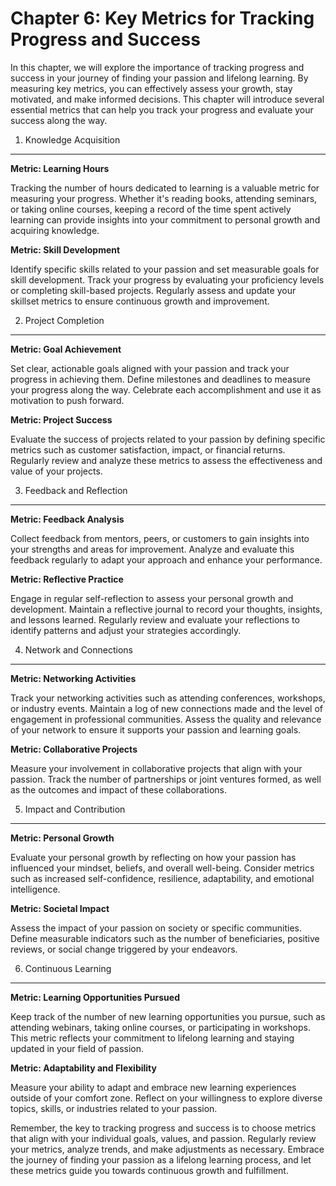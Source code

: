 Chapter 6: Key Metrics for Tracking Progress and Success
========================================================

In this chapter, we will explore the importance of tracking progress and success in your journey of finding your passion and lifelong learning. By measuring key metrics, you can effectively assess your growth, stay motivated, and make informed decisions. This chapter will introduce several essential metrics that can help you track your progress and evaluate your success along the way.

1. Knowledge Acquisition
------------------------

**Metric: Learning Hours**

Tracking the number of hours dedicated to learning is a valuable metric for measuring your progress. Whether it's reading books, attending seminars, or taking online courses, keeping a record of the time spent actively learning can provide insights into your commitment to personal growth and acquiring knowledge.

**Metric: Skill Development**

Identify specific skills related to your passion and set measurable goals for skill development. Track your progress by evaluating your proficiency levels or completing skill-based projects. Regularly assess and update your skillset metrics to ensure continuous growth and improvement.

2. Project Completion
---------------------

**Metric: Goal Achievement**

Set clear, actionable goals aligned with your passion and track your progress in achieving them. Define milestones and deadlines to measure your progress along the way. Celebrate each accomplishment and use it as motivation to push forward.

**Metric: Project Success**

Evaluate the success of projects related to your passion by defining specific metrics such as customer satisfaction, impact, or financial returns. Regularly review and analyze these metrics to assess the effectiveness and value of your projects.

3. Feedback and Reflection
--------------------------

**Metric: Feedback Analysis**

Collect feedback from mentors, peers, or customers to gain insights into your strengths and areas for improvement. Analyze and evaluate this feedback regularly to adapt your approach and enhance your performance.

**Metric: Reflective Practice**

Engage in regular self-reflection to assess your personal growth and development. Maintain a reflective journal to record your thoughts, insights, and lessons learned. Regularly review and evaluate your reflections to identify patterns and adjust your strategies accordingly.

4. Network and Connections
--------------------------

**Metric: Networking Activities**

Track your networking activities such as attending conferences, workshops, or industry events. Maintain a log of new connections made and the level of engagement in professional communities. Assess the quality and relevance of your network to ensure it supports your passion and learning goals.

**Metric: Collaborative Projects**

Measure your involvement in collaborative projects that align with your passion. Track the number of partnerships or joint ventures formed, as well as the outcomes and impact of these collaborations.

5. Impact and Contribution
--------------------------

**Metric: Personal Growth**

Evaluate your personal growth by reflecting on how your passion has influenced your mindset, beliefs, and overall well-being. Consider metrics such as increased self-confidence, resilience, adaptability, and emotional intelligence.

**Metric: Societal Impact**

Assess the impact of your passion on society or specific communities. Define measurable indicators such as the number of beneficiaries, positive reviews, or social change triggered by your endeavors.

6. Continuous Learning
----------------------

**Metric: Learning Opportunities Pursued**

Keep track of the number of new learning opportunities you pursue, such as attending webinars, taking online courses, or participating in workshops. This metric reflects your commitment to lifelong learning and staying updated in your field of passion.

**Metric: Adaptability and Flexibility**

Measure your ability to adapt and embrace new learning experiences outside of your comfort zone. Reflect on your willingness to explore diverse topics, skills, or industries related to your passion.

Remember, the key to tracking progress and success is to choose metrics that align with your individual goals, values, and passion. Regularly review your metrics, analyze trends, and make adjustments as necessary. Embrace the journey of finding your passion as a lifelong learning process, and let these metrics guide you towards continuous growth and fulfillment.
